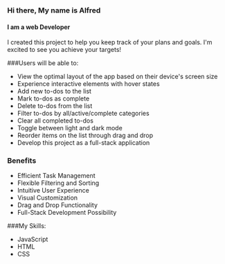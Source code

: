 ### Hi there, My name is Alfred
#### I am a web Developer

I created this project to help you keep track of your plans and goals. I'm excited to see you achieve your targets!

  ###Users will be able to:

- View the optimal layout of the app based on their device's screen size
- Experience interactive elements with hover states
- Add new to-dos to the list
- Mark to-dos as complete
- Delete to-dos from the list
- Filter to-dos by all/active/complete categories
- Clear all completed to-dos
- Toggle between light and dark mode
- Reorder items on the list through drag and drop
- Develop this project as a full-stack application


### Benefits

- Efficient Task Management
- Flexible Filtering and Sorting
- Intuitive User Experience
- Visual Customization
- Drag and Drop Functionality
- Full-Stack Development Possibility

 ###My Skills: 
- JavaScript
- HTML
- CSS
